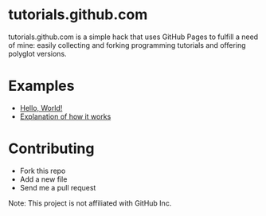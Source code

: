 tutorials.github.com
====================

tutorials.github.com is a simple hack that uses GitHub Pages to fulfill a need of mine: easily collecting and forking programming tutorials and offering polyglot versions.

Examples
========

* [Hello, World!](pages/hello-world.html "Hello, World!")
* [Explanation of how it works](pages/test.html)

Contributing
============

- Fork this repo
- Add a new file
- Send me a pull request

Note: This project is not affiliated with GitHub Inc.
